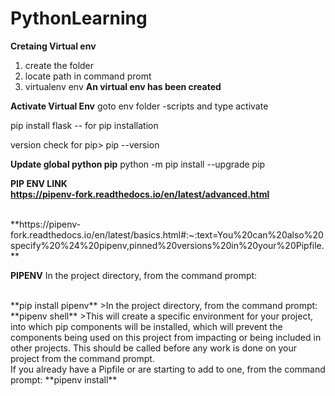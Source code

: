 # PythonLearning
**Cretaing Virtual env**
  1) create the folder 
  2) locate path in command promt 
  3) virtualenv env
 **An virtual env has been created**
 
 **Activate Virtual Env**
      goto env folder -scripts and type activate
 
 pip install flask -- for pip installation
 
 version check for pip> pip --version
 
 **Update global python pip**
  python -m pip install --upgrade pip


**PIP ENV LINK**
<br />
**https://pipenv-fork.readthedocs.io/en/latest/advanced.html**

<br />
**https://pipenv-fork.readthedocs.io/en/latest/basics.html#:~:text=You%20can%20also%20specify%20%24%20pipenv,pinned%20versions%20in%20your%20Pipfile.**

<br />

**PIPENV**
In the project directory, from the command prompt: 

<br />
**pip install pipenv**
>In the project directory, from the command prompt:

<br />
**pipenv shell**
>This will create a specific environment for your project, into which pip components will be installed, which will prevent the components being used on this project from impacting or being included in other projects. This should be called before any work is done on your project from the command prompt.

<br />
If you already have a Pipfile or are starting to add to one, from the command prompt:
**pipenv install**
